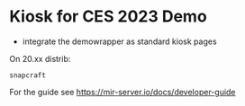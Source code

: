 # Kiosk for CES 2023 Demo

- integrate the demowrapper as standard kiosk pages

On 20.xx distrib:

```
snapcraft
```

For the guide see https://mir-server.io/docs/developer-guide
